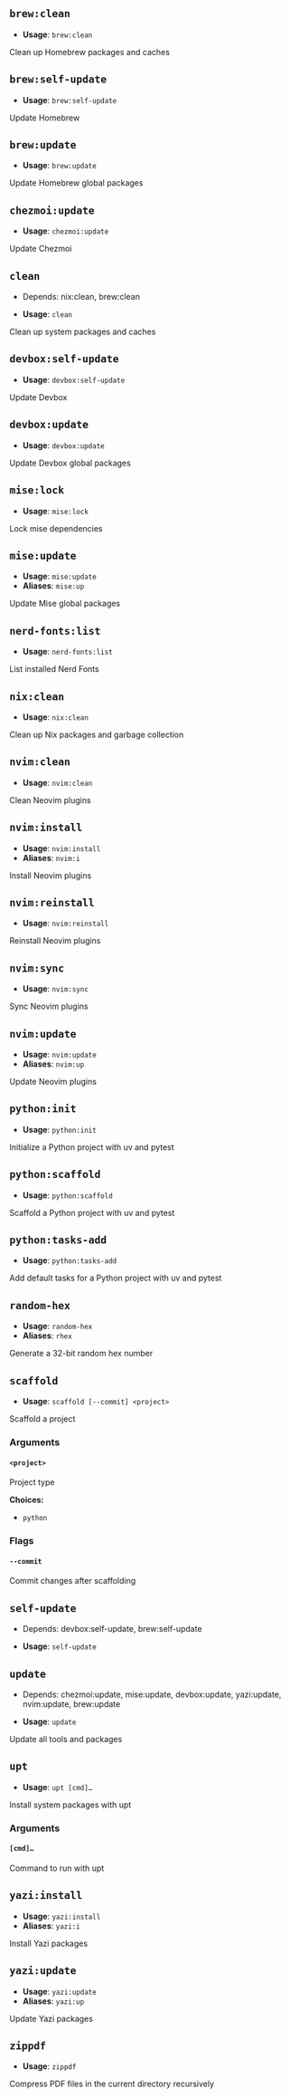 ## `brew:clean`

- **Usage**: `brew:clean`

Clean up Homebrew packages and caches

## `brew:self-update`

- **Usage**: `brew:self-update`

Update Homebrew

## `brew:update`

- **Usage**: `brew:update`

Update Homebrew global packages

## `chezmoi:update`

- **Usage**: `chezmoi:update`

Update Chezmoi

## `clean`

- Depends: nix:clean, brew:clean

- **Usage**: `clean`

Clean up system packages and caches

## `devbox:self-update`

- **Usage**: `devbox:self-update`

Update Devbox

## `devbox:update`

- **Usage**: `devbox:update`

Update Devbox global packages

## `mise:lock`

- **Usage**: `mise:lock`

Lock mise dependencies

## `mise:update`

- **Usage**: `mise:update`
- **Aliases**: `mise:up`

Update Mise global packages

## `nerd-fonts:list`

- **Usage**: `nerd-fonts:list`

List installed Nerd Fonts

## `nix:clean`

- **Usage**: `nix:clean`

Clean up Nix packages and garbage collection

## `nvim:clean`

- **Usage**: `nvim:clean`

Clean Neovim plugins

## `nvim:install`

- **Usage**: `nvim:install`
- **Aliases**: `nvim:i`

Install Neovim plugins

## `nvim:reinstall`

- **Usage**: `nvim:reinstall`

Reinstall Neovim plugins

## `nvim:sync`

- **Usage**: `nvim:sync`

Sync Neovim plugins

## `nvim:update`

- **Usage**: `nvim:update`
- **Aliases**: `nvim:up`

Update Neovim plugins

## `python:init`

- **Usage**: `python:init`

Initialize a Python project with uv and pytest

## `python:scaffold`

- **Usage**: `python:scaffold`

Scaffold a Python project with uv and pytest

## `python:tasks-add`

- **Usage**: `python:tasks-add`

Add default tasks for a Python project with uv and pytest

## `random-hex`

- **Usage**: `random-hex`
- **Aliases**: `rhex`

Generate a 32-bit random hex number

## `scaffold`

- **Usage**: `scaffold [--commit] <project>`

Scaffold a project

### Arguments

#### `<project>`

Project type

**Choices:**

- `python`

### Flags

#### `--commit`

Commit changes after scaffolding

## `self-update`

- Depends: devbox:self-update, brew:self-update

- **Usage**: `self-update`

## `update`

- Depends: chezmoi:update, mise:update, devbox:update, yazi:update, nvim:update, brew:update

- **Usage**: `update`

Update all tools and packages

## `upt`

- **Usage**: `upt [cmd]…`

Install system packages with upt

### Arguments

#### `[cmd]…`

Command to run with upt

## `yazi:install`

- **Usage**: `yazi:install`
- **Aliases**: `yazi:i`

Install Yazi packages

## `yazi:update`

- **Usage**: `yazi:update`
- **Aliases**: `yazi:up`

Update Yazi packages

## `zippdf`

- **Usage**: `zippdf`

Compress PDF files in the current directory recursively
